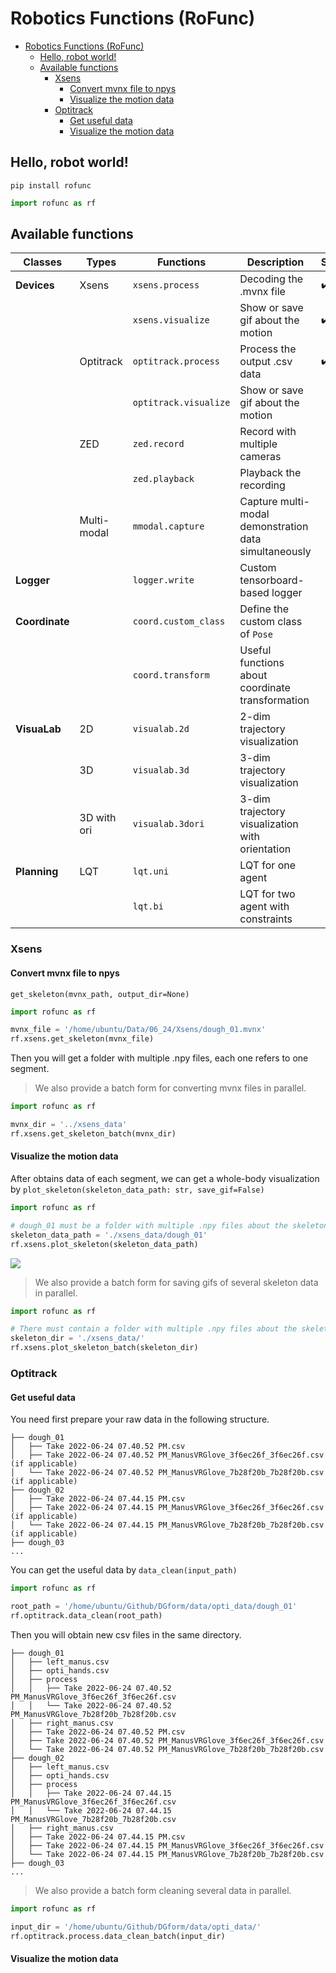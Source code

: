 # Robotics Functions (RoFunc)

- [Robotics Functions (RoFunc)](#robotics-functions-rofunc)
    - [Hello, robot world!](#hello-robot-world)
    - [Available functions](#available-functions)
        - [Xsens](#xsens)
            - [Convert mvnx file to npys](#convert-mvnx-file-to-npys)
            - [Visualize the motion data](#visualize-the-motion-data)
        - [Optitrack](#optitrack)
            - [Get useful data](#get-useful-data)
            - [Visualize the motion data](#visualize-the-motion-data-1)

## Hello, robot world!

```
pip install rofunc
```

```python
import rofunc as rf
```

## Available functions

| Classes        | Types       | Functions             | Description                                           | Status |
|----------------|-------------|-----------------------|-------------------------------------------------------|--------|
| **Devices**    | Xsens       | `xsens.process`       | Decoding the .mvnx file                               | ✔️     |
|                |             | `xsens.visualize`     | Show or save gif about the motion                     | ✔️     |
|                | Optitrack   | `optitrack.process`   | Process the output .csv data                          | ✔️     |
|                |             | `optitrack.visualize` | Show or save gif about the motion                     |        |
|                | ZED         | `zed.record`          | Record with multiple cameras                          |        |
|                |             | `zed.playback`        | Playback the recording                                |        |
|                | Multi-modal | `mmodal.capture`      | Capture multi-modal demonstration data simultaneously |        |
| **Logger**     |             | `logger.write`        | Custom tensorboard-based logger                       |        |
| **Coordinate** |             | `coord.custom_class`  | Define the custom class of `Pose`                     |        |
|                |             | `coord.transform`     | Useful functions about coordinate transformation      |        |
| **VisuaLab**   | 2D          | `visualab.2d`         | 2-dim trajectory visualization                        |        |
|                | 3D          | `visualab.3d`         | 3-dim trajectory visualization                        |        |
|                | 3D with ori | `visualab.3dori`      | 3-dim trajectory visualization with orientation       |        |
| **Planning**   | LQT         | `lqt.uni`             | LQT for one agent                                     |        |
|                |             | `lqt.bi`              | LQT for two agent with constraints                    |        |

### Xsens

#### Convert mvnx file to npys

`get_skeleton(mvnx_path, output_dir=None)`

```python
import rofunc as rf

mvnx_file = '/home/ubuntu/Data/06_24/Xsens/dough_01.mvnx'
rf.xsens.get_skeleton(mvnx_file) 
```

Then you will get a folder with multiple .npy files, each one refers to one segment.

> We also provide a batch form for converting mvnx files in parallel.

```python
import rofunc as rf

mvnx_dir = '../xsens_data'
rf.xsens.get_skeleton_batch(mvnx_dir)
```

#### Visualize the motion data

After obtains data of each segment, we can get a whole-body visualization
by `plot_skeleton(skeleton_data_path: str, save_gif=False)`

```python
import rofunc as rf

# dough_01 must be a folder with multiple .npy files about the skeleton which can be generated by `get_skeleton`
skeleton_data_path = './xsens_data/dough_01'
rf.xsens.plot_skeleton(skeleton_data_path)
```

![](../img/dough_01.gif)

> We also provide a batch form for saving gifs of several skeleton data in parallel.

```python
import rofunc as rf

# There must contain a folder with multiple .npy files about the skeleton which can be generated by `get_skeleton`
skeleton_dir = './xsens_data/'
rf.xsens.plot_skeleton_batch(skeleton_dir)
```

### Optitrack

#### Get useful data

You need first prepare your raw data in the following structure.

```
├── dough_01
│   ├── Take 2022-06-24 07.40.52 PM.csv
│   ├── Take 2022-06-24 07.40.52 PM_ManusVRGlove_3f6ec26f_3f6ec26f.csv (if applicable)
│   └── Take 2022-06-24 07.40.52 PM_ManusVRGlove_7b28f20b_7b28f20b.csv (if applicable)
├── dough_02
│   ├── Take 2022-06-24 07.44.15 PM.csv
│   ├── Take 2022-06-24 07.44.15 PM_ManusVRGlove_3f6ec26f_3f6ec26f.csv (if applicable)
│   └── Take 2022-06-24 07.44.15 PM_ManusVRGlove_7b28f20b_7b28f20b.csv (if applicable)
├── dough_03
...
```

You can get the useful data by `data_clean(input_path)`

```python
import rofunc as rf

root_path = '/home/ubuntu/Github/DGform/data/opti_data/dough_01'
rf.optitrack.data_clean(root_path)
```

Then you will obtain new csv files in the same directory.

```
├── dough_01
│   ├── left_manus.csv
│   ├── opti_hands.csv
│   ├── process
│   │   ├── Take 2022-06-24 07.40.52 PM_ManusVRGlove_3f6ec26f_3f6ec26f.csv
│   │   └── Take 2022-06-24 07.40.52 PM_ManusVRGlove_7b28f20b_7b28f20b.csv
│   ├── right_manus.csv
│   ├── Take 2022-06-24 07.40.52 PM.csv
│   ├── Take 2022-06-24 07.40.52 PM_ManusVRGlove_3f6ec26f_3f6ec26f.csv
│   └── Take 2022-06-24 07.40.52 PM_ManusVRGlove_7b28f20b_7b28f20b.csv
├── dough_02
│   ├── left_manus.csv
│   ├── opti_hands.csv
│   ├── process
│   │   ├── Take 2022-06-24 07.44.15 PM_ManusVRGlove_3f6ec26f_3f6ec26f.csv
│   │   └── Take 2022-06-24 07.44.15 PM_ManusVRGlove_7b28f20b_7b28f20b.csv
│   ├── right_manus.csv
│   ├── Take 2022-06-24 07.44.15 PM.csv
│   ├── Take 2022-06-24 07.44.15 PM_ManusVRGlove_3f6ec26f_3f6ec26f.csv
│   └── Take 2022-06-24 07.44.15 PM_ManusVRGlove_7b28f20b_7b28f20b.csv
├── dough_03
...
```

> We also provide a batch form cleaning several data in parallel.

```python 
import rofunc as rf

input_dir = '/home/ubuntu/Github/DGform/data/opti_data/'
rf.optitrack.process.data_clean_batch(input_dir)
```

#### Visualize the motion data
